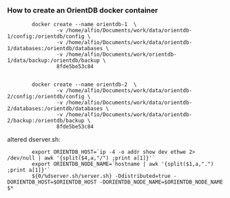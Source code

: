 ### How to create an OrientDB docker container

            docker create --name orientdb-1  \
                    -v /home/alfio/Documents/work/data/orientdb-1/config:/orientdb/config \
                    -v /home/alfio/Documents/work/data/orientdb-1/databases:/orientdb/databases \
                    -v /home/alfio/Documents/work/orientdb-1/data/backup:/orientdb/backup \
                    8fde5be53c84


            docker create --name orientdb-2  \
                    -v /home/alfio/Documents/work/data/orientdb-2/config:/orientdb/config \
                    -v /home/alfio/Documents/work/data/orientdb-2/databases:/orientdb/databases \
                    -v /home/alfio/Documents/work/data/orientdb-2/backup:/orientdb/backup \
                    8fde5be53c84

altered dserver.sh:

            export ORIENTDB_HOST=`ip -4 -o addr show dev ethwe 2> /dev/null | awk '{split($4,a,"/") ;print a[1]}'`
            export ORIENTDB_NODE_NAME=`hostname | awk '{split($1,a,".") ;print a[1]}'`
            ${0/%dserver.sh/server.sh} -Ddistributed=true -DORIENTDB_HOST=$ORIENTDB_HOST -DORIENTDB_NODE_NAME=$ORIENTDB_NODE_NAME $*